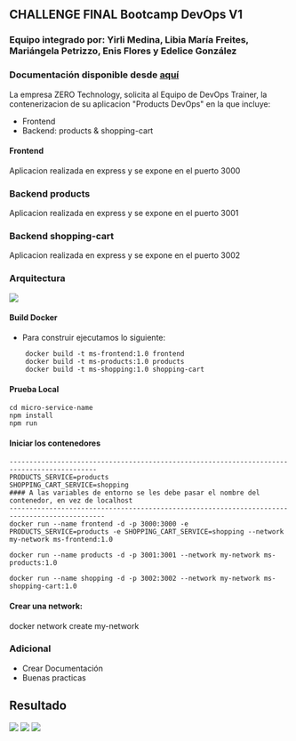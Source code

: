 ## CHALLENGE FINAL Bootcamp DevOps V1

### Equipo integrado por: Yirli Medina, Libia María Freites, Mariángela Petrizzo, Enis Flores y  Edelice González

### Documentación disponible desde [aquí](https://docs.google.com/document/d/13diHR-qsjYkRBwDzFxlIXKrB-rJ1my4W5hrwYemO8kk/edit?usp=sharing)

La empresa ZERO Technology, solicita al Equipo de DevOps Trainer, la contenerizacion de su aplicacion "Products DevOps" en la que incluye:

- Frontend
- Backend: products & shopping-cart

#### Frontend
Aplicacion realizada en express y se expone en el puerto 3000

### Backend products
Aplicacion realizada en express y se expone en el puerto 3001

### Backend shopping-cart
Aplicacion realizada en express y se expone en el puerto 3002

### Arquitectura

![](docs/k8s_architecture.png)

#### Build Docker 
- Para construir ejecutamos lo siguiente:
```
    docker build -t ms-frontend:1.0 frontend
    docker build -t ms-products:1.0 products
    docker build -t ms-shopping:1.0 shopping-cart
```
#### Prueba Local
    cd micro-service-name 
    npm install
    npm run
    

#### Iniciar los contenedores    
    --------------------------------------------------------------------------------------------
    PRODUCTS_SERVICE=products
    SHOPPING_CART_SERVICE=shopping
    #### A las variables de entorno se les debe pasar el nombre del contenedor, en vez de localhost
    ----------------------------------------------------------------------------------------------
    docker run --name frontend -d -p 3000:3000 -e PRODUCTS_SERVICE=products -e SHOPPING_CART_SERVICE=shopping --network my-network ms-frontend:1.0

    docker run --name products -d -p 3001:3001 --network my-network ms-products:1.0

    docker run --name shopping -d -p 3002:3002 --network my-network ms-shopping-cart:1.0

#### Crear una network:
docker network create my-network
    

### Adicional 
- Crear Documentación
- Buenas practicas

## Resultado

![](docs/1.png)
![](docs/2.png)
![](docs/3.png)
